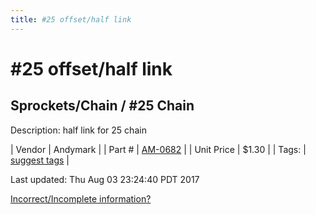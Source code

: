 ```yaml
---
title: #25 offset/half link
---
```


# #25 offset/half link
## Sprockets/Chain / #25 Chain
Description: 	half link for 25 chain 

| Vendor | Andymark | 
| Part # | [AM-0682](http://www.andymark.com/product-p/am-0682.htm) | 
| Unit Price | $1.30 | 
| Tags: | [suggest tags](https://docs.google.com/forms/d/e/1FAIpQLSeWyY8v3RgOty-MyWmh9U0iivNYN_molChYyS-0U-o-kOAv_g/viewform) | 

Last updated: Thu Aug 03 23:24:40 PDT 2017

 [Incorrect/Incomplete information?](https://docs.google.com/forms/d/e/1FAIpQLSeWyY8v3RgOty-MyWmh9U0iivNYN_molChYyS-0U-o-kOAv_g/viewform)